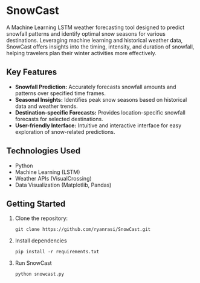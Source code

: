 # SnowCast
A Machine Learning LSTM weather forecasting tool designed to predict snowfall patterns and identify optimal snow seasons for various destinations. Leveraging machine learning and historical weather data, SnowCast offers insights into the timing, intensity, and duration of snowfall, helping travelers plan their winter activities more effectively.

## Key Features

- **Snowfall Prediction:** Accurately forecasts snowfall amounts and patterns over specified time frames.
- **Seasonal Insights:** Identifies peak snow seasons based on historical data and weather trends.
- **Destination-specific Forecasts:** Provides location-specific snowfall forecasts for selected destinations.
- **User-friendly Interface:** Intuitive and interactive interface for easy exploration of snow-related predictions.

## Technologies Used

- Python
- Machine Learning (LSTM)
- Weather APIs (VisualCrossing)
- Data Visualization (Matplotlib, Pandas)

## Getting Started

1. Clone the repository:
   ```
   git clone https://github.com/ryanrasi/SnowCast.git
   ```
2. Install dependencies
   ```
   pip install -r requirements.txt
   ```
3. Run SnowCast
   ```
   python snowcast.py
   ```
